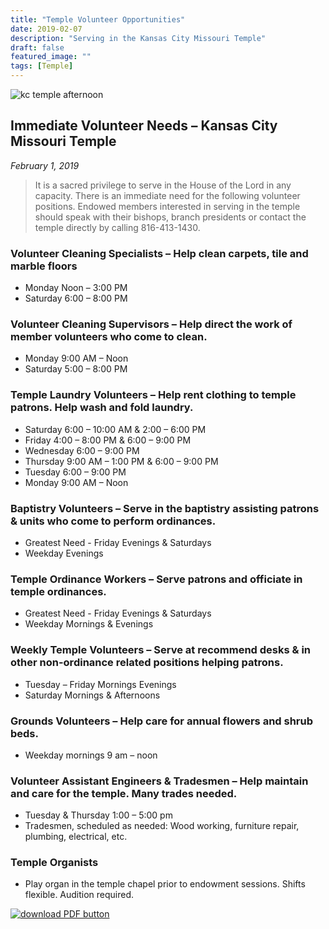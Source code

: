 ```yaml
---
title: "Temple Volunteer Opportunities"
date: 2019-02-07
description: "Serving in the Kansas City Missouri Temple"
draft: false
featured_image: ""
tags: [Temple]
---
```


![kc temple afternoon](/images/posts/kctemple-optimized.png)

## Immediate Volunteer Needs – Kansas City Missouri Temple

*February 1, 2019*

> It is a sacred privilege to serve in the House of the Lord in any capacity. There is an immediate need for the following volunteer positions. Endowed members interested in serving in the temple should speak with their bishops, branch presidents or contact the temple directly by calling 816-413-1430.

### Volunteer Cleaning Specialists – Help clean carpets, tile and marble floors	

- Monday	Noon – 3:00 PM
- Saturday	6:00 – 8:00 PM	

### Volunteer Cleaning Supervisors – Help direct the work of member volunteers who come to clean.

- Monday	9:00 AM – Noon	
- Saturday	5:00 – 8:00 PM	

### Temple Laundry Volunteers – Help rent clothing to temple patrons. Help wash and fold laundry.

- Saturday	6:00 – 10:00 AM  & 2:00 – 6:00 PM	
- Friday		4:00 – 8:00 PM	& 6:00 – 9:00 PM
- Wednesday	6:00 – 9:00 PM
- Thursday	9:00 AM – 1:00 PM & 6:00 – 9:00 PM
- Tuesday	6:00 – 9:00 PM
- Monday 	9:00 AM – Noon

### Baptistry Volunteers – Serve in the baptistry assisting patrons & units who come to perform ordinances.

- Greatest Need - Friday Evenings & Saturdays
- Weekday Evenings 

### Temple Ordinance Workers – Serve patrons and officiate in temple ordinances.

- Greatest Need - Friday Evenings & Saturdays
- Weekday Mornings & Evenings 

### Weekly Temple Volunteers – Serve at recommend desks & in other non-ordinance related positions helping patrons.

- Tuesday – Friday Mornings Evenings
- Saturday Mornings & Afternoons

### Grounds Volunteers – Help care for annual flowers and shrub beds.

- Weekday mornings 9 am – noon

### Volunteer Assistant Engineers & Tradesmen – Help maintain and care for the temple. Many trades needed.

- Tuesday & Thursday	1:00 – 5:00 pm
- Tradesmen, scheduled as needed: Wood working, furniture repair, plumbing, electrical, etc.

### Temple Organists

- Play organ in the temple chapel prior to endowment sessions. Shifts flexible. Audition required. 

[![download PDF button](/images/button_download-a-pdf-of-this-announcement.png)](/images/docs/Temple-Volunteer-Needs-2-1-19.pdf)